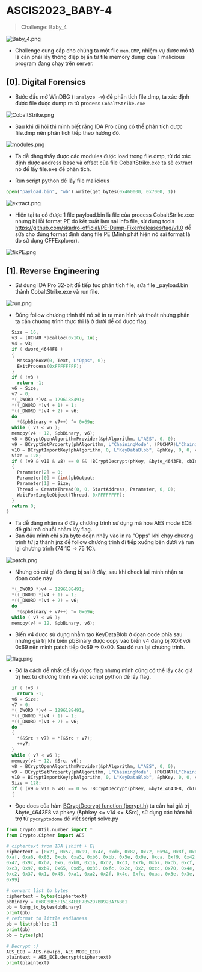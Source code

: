 # ASCIS2023_BABY-4

> Challenge: Baby_4

![Baby_4.png](./images/Baby_4.png)

- Challenge cung cấp cho chúng ta một file `mem.DMP`, nhiệm vụ được mô tả là cần phải lấy thông điệp bị ẩn từ file memory dump của 1 malicious program đang chạy trên server.

## [0]. Digital Forensics

- Bước đầu mở WinDBG (`!analyze -v`) để phân tích file.dmp, ta xác định được file được dump ra từ process `CobaltStrike.exe`

![CobaltStrike.png](./images/CobaltStrike.png)

- Sau khi đi hỏi thì mình biết rằng IDA Pro cũng có thể phân tích được file.dmp nên phân tích tiếp theo hướng đó.

![modules.png](./images/modules.png)

- Ta dễ dàng thấy được các modules được load trong file.dmp, từ đó xác định được address base và offset của file CobaltStrike.exe ta sẽ extract nó để lấy file.exe để phân tích.

- Run script python để lấy file malicious

```python
open("payload.bin", "wb").write(get_bytes(0x460000, 0x7000, 1))
```

![extract.png](./images/extract.png)

- Hiện tại ta có được 1 file payload.bin là file của process CobaltStrike.exe nhưng bị lỗi format PE do kết xuất làm sai info file, sử dụng tools https://github.com/skadro-official/PE-Dump-Fixer/releases/tag/v1.0 để sửa cho đúng format định dạng file PE (Mình phát hiện nó sai format là do sử dụng CFFExplorer).

![fixPE.png](./images/fixPE.png)

## [1]. Reverse Engineering

- Sử dụng IDA Pro 32-bit để tiếp tục phân tích file, sửa file \_payload.bin thành CobaltStrike.exe và run file.

![run.png](./images/run.png)

- Đúng follow chương trình thì nó sẽ in ra màn hình và thoát nhưng phần ta cần chương trình thực thi là ở dưới để có được flag.

```c
  Size = 16;
  v3 = (UCHAR *)calloc(0x1Cu, 1u);
  v4 = v3;
  if ( dword_4644F8 )
  {
    MessageBoxW(0, Text, L"Opps", 0);
    ExitProcess(0xFFFFFFFF);
  }
  if ( !v3 )
    return -1;
  v6 = Size;
  v7 = 0;
  *(_DWORD *)v4 = 1296188491;
  *((_DWORD *)v4 + 1) = 1;
  *((_DWORD *)v4 + 2) = v6;
  do
    *(&pbBinary + v7++) ^= 0x69u;
  while ( v7 < v6 );
  memcpy(v4 + 12, &pbBinary, v6);
  v8 = BCryptOpenAlgorithmProvider(&phAlgorithm, L"AES", 0, 0);
  v9 = BCryptSetProperty(phAlgorithm, L"ChainingMode", (PUCHAR)L"ChainingModeECB", 0x20u, 0);
  v10 = BCryptImportKey(phAlgorithm, 0, L"KeyDataBlob", &phKey, 0, 0, v4, 0x1Cu, 0);
  Size = 128;
  if ( (v9 & v10 & v8) == 0 && !BCryptDecrypt(phKey, &byte_4643F8, cbInput, 0, 0, 0, pbOutput, 0x40u, &Size, 0) )
  {
    Parameter[2] = 0;
    Parameter[0] = (int)pbOutput;
    Parameter[1] = Size;
    Thread = CreateThread(0, 0, StartAddress, Parameter, 0, 0);
    WaitForSingleObject(Thread, 0xFFFFFFFF);
  }
  return 0;
}
```

- Ta dễ dàng nhận ra ở đây chương trình sử dụng mã hóa AES mode ECB để giải mã chuỗi nhằm lấy flag.
- Ban đầu mình chỉ sửa byte đoạn nhảy vào in ra "Opps" khi chạy chương trình từ jz thành jnz để follow chương trình đi tiếp xuống bên dưới và run lại chương trình (74 1C => 75 1C).

![patch.png](./images/patch.png)

- Nhưng có cái gì đó đang bị sai ở đây, sau khi check lại mình nhận ra đoạn code này

```c
  *(_DWORD *)v4 = 1296188491;
  *((_DWORD *)v4 + 1) = 1;
  *((_DWORD *)v4 + 2) = v6;
  do
    *(&pbBinary + v7++) ^= 0x69u;
  while ( v7 < v6 );
  memcpy(v4 + 12, &pbBinary, v6);
```

- Biến v4 được sử dụng nhằm tạo KeyDataBlob ở đoạn code phía sau nhưng giá trị khi biến pbBinary được copy vào biến v4 đang bị XOR với 0x69 nên mình patch tiếp 0x69 => 0x00. Sau đó run lại chương trình.

![flag.png](./images/flag.png)

- Đó là cách dễ nhất để lấy được flag nhưng mình cũng có thể lấy các giá trị hex từ chương trình và viết script python để lấy flag.

```c
  if ( !v3 )
    return -1;
  v6 = Size;
  v7 = 0;
  *(_DWORD *)v4 = 1296188491;
  *((_DWORD *)v4 + 1) = 1;
  *((_DWORD *)v4 + 2) = v6;
  do
  {
    *(&Src + v7) = *(&Src + v7);
    ++v7;
  }
  while ( v7 < v6 );
  memcpy(v4 + 12, &Src, v6);
  v8 = BCryptOpenAlgorithmProvider(&phAlgorithm, L"AES", 0, 0);
  v9 = BCryptSetProperty(phAlgorithm, L"ChainingMode", (PUCHAR)L"ChainingModeECB", 0x20u, 0);
  v10 = BCryptImportKey(phAlgorithm, 0, L"KeyDataBlob", &phKey, 0, 0, v4, 0x1Cu, 0);
  Size = 128;
  if ( (v9 & v10 & v8) == 0 && !BCryptDecrypt(phKey, &byte_4643F8, cbInput, 0, 0, 0, pbOutput, 0x40u, &Size, 0) )
  {
```

- Đọc docs của hàm [BCryptDecrypt function (bcrypt.h)](https://learn.microsoft.com/en-us/windows/win32/api/bcrypt/nf-bcrypt-bcryptdecrypt) ta cần hai giá trị &byte_4643F8 và phkey (&phkey <= v14 <= &Src), sử dụng các hàm hỗ trợ từ `pycryptodome` để viết script solve.py

```python
from Crypto.Util.number import *
from Crypto.Cipher import AES

# ciphertext from IDA [shift + E]
ciphertext = [0x21, 0x57, 0x99, 0x4c, 0xde, 0x82, 0x72, 0x94, 0x8f, 0x6b, 0xd,
0xaf, 0xa6, 0x83, 0xcb, 0xa3, 0xb6, 0xbb, 0x5e, 0x9e, 0xca, 0xf9, 0x42, 0xe7,
0x47, 0x9c, 0xb7, 0x6, 0xb0, 0x1a, 0xd2, 0xc3, 0x7b, 0xb7, 0xcb, 0xcf, 0x96,
0xc3, 0x97, 0xb9, 0x65, 0xd5, 0x35, 0xfc, 0x2c, 0x2, 0xcc, 0x70, 0x4e, 0x7a,
0xc2, 0x37, 0x1, 0x45, 0xa1, 0xa2, 0x2f, 0x4c, 0xfc, 0xaa, 0x3e, 0x3e, 0x9f,
0x99]

# convert list to bytes
ciphertext = bytes(ciphertext)
pbBinary = 0x8CBBE5F15134EEF7B5297BD92BA76B01
pb = long_to_bytes(pbBinary)
print(pb)
# reformat to little endianess
pb = list(pb)[::-1]
print(pb)
pb = bytes(pb)

# Decrypt :)
AES_ECB = AES.new(pb, AES.MODE_ECB)
plaintext = AES_ECB.decrypt(ciphertext)
print(plaintext)
```

